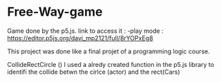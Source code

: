 # Free-Way-game
Game done by the p5.js.
link to access it :
-play mode : https://editor.p5js.org/davi_mp2121/full/8rYOPxEg8

This project was done like a final projet of a programming logic course.

CollideRectCircle ()
I used a alredy created function in the p5.js library to identifi the collide betwn the cirlce (actor) and the rect(Cars)
